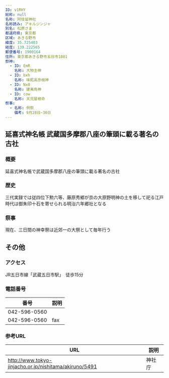 ```yaml
---
ID: v1RHY
総称: null
名称: 阿伎留神社
名称読み: アキルジンジャ
別名: 松原さま
都道府県: 東京都
区域: あきる野市
緯度: 35.725403
経度: 139.222565
郵便番号: 1900164
住所: 東京都あきる野市五日市1081
祭神:
  - ID: EmR
    名称: 大物主神
  - ID: bxh
    名称: 味耜高彦根神
  - ID: Nx0
    名称: 建夷鳥神
  - ID: cow
    名称: 天児屋根命
祭事:
  - 名称: 例祭
    備考: 9月28日~30日
---
```


## 延喜式神名帳 武蔵国多摩郡八座の筆頭に載る著名の古社

### 概要

延喜式神名帳で武蔵国多摩郡八座の筆頭に載る著名の古社

### 歴史

三代実録では従四位下勲六等、藤原秀郷が京の大原野明神の土を移して祀る江戸時代は御朱印十石を寄せられる明治六年郷社となる

### 祭事

現在、三日間の神幸祭は近郊一の大祭として毎年行う

## その他

### アクセス

JR五日市線「武蔵五日市駅」　徒歩15分

### 電話番号

| 番号         | 説明 |
| ------------ | ---- |
| 042-596-0560 |      |
| 042-596-0560 | fax  |

### 参考URL

| URL                                                    | 説明   |
| ------------------------------------------------------ | ------ |
| http://www.tokyo-jinjacho.or.jp/nishitama/akiruno/5491 | 神社庁 |
